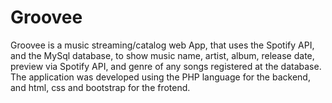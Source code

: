 # Groovee
Groovee is a music streaming/catalog web App, that uses the Spotify API, and the MySql database, to show music name, artist, album, release date, preview via Spotify API, and genre of any songs registered at the database.
The application was developed using the PHP language for the backend, and html, css and bootstrap for the frotend.
